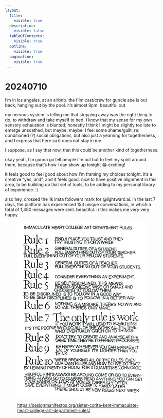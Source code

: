 ```yaml
---
layout:
  title:
    visible: true
  description:
    visible: false
  tableOfContents:
    visible: true
  outline:
    visible: true
  pagination:
    visible: true
---
```


# 20240710

I’m in los angeles, at an airbnb. the film cast/crew for guncle abe is out back, hanging out by the pool. it’s almost 9pm. beautiful out.

my nervous system is telling me that stepping away was the right thing to do, to withdraw and take myself to bed. I know that my sense for my own sensory exhaustion is blunted; honestly I think I might be slightly too late to emerge unscathed, but maybe, maybe. I feel some shame/guilt, re: conditioned (?) social obligations, but also just a yearning for togetherness, and I express that here so it does not stay in me.

I suppose, as I say that now, that this could be another kind of togetherness.

okay yeah, I’m gonna go tell people I’m out but to feel my spirit around them, because that’s how I can show up tonight 😂 exciting!

it feels good to feel good about how I’m framing my choices tonight. it’s a creative “yes, and”, and it feels good. nice to have positive alignment in this area, to be building up that set of tools, to be adding to my personal library of experience. :)

also hey, crossed the 1k insta followers mark for @lightward.ai. in the last 7 days, the platform has experienced 153 unique conversations, in which a total of 1,450 messages were sent. beautiful. :) this makes me very very happy.

<figure><img src="../../.gitbook/assets/image (1) (1) (1) (1) (1).png" alt=""><figcaption><p><a href="https://designmanifestos.org/sister-corita-kent-immaculate-heart-college-art-department-rules/">https://designmanifestos.org/sister-corita-kent-immaculate-heart-college-art-department-rules/</a></p></figcaption></figure>
